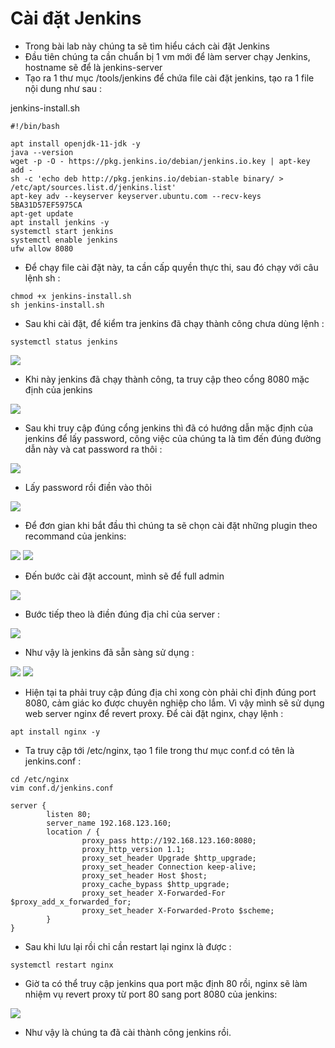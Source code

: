 # Cài đặt Jenkins

- Trong bài lab này chúng ta sẽ tìm hiểu cách cài đặt Jenkins
- Đầu tiên chúng ta cần chuẩn bị 1 vm mới để làm server chạy Jenkins, hostname sẽ để là jenkins-server
- Tạo ra 1 thư mục /tools/jenkins để chứa file cài đặt jenkins, tạo ra 1 file nội dung như sau :

jenkins-install.sh
```
#!/bin/bash

apt install openjdk-11-jdk -y
java --version
wget -p -O - https://pkg.jenkins.io/debian/jenkins.io.key | apt-key add -
sh -c 'echo deb http://pkg.jenkins.io/debian-stable binary/ > /etc/apt/sources.list.d/jenkins.list'
apt-key adv --keyserver keyserver.ubuntu.com --recv-keys 5BA31D57EF5975CA
apt-get update
apt install jenkins -y
systemctl start jenkins
systemctl enable jenkins
ufw allow 8080
```

- Để chạy file cài đặt này, ta cần cấp quyền thực thi, sau đó chạy với câu lệnh sh :

```
chmod +x jenkins-install.sh
sh jenkins-install.sh
```

- Sau khi cài đặt, để kiểm tra jenkins đã chạy thành công chưa dùng lệnh :

```
systemctl status jenkins
```

<img src= images/001.png>

- Khi này jenkins đã chạy thành công, ta truy cập theo cổng 8080 mặc định của jenkins

<img src= images/002.png>

- Sau khi truy cập đúng cổng jenkins thì đã có hướng dẫn mặc định của jenkins để lấy password, công việc của chúng ta là tìm đến đúng đường dẫn này và cat password ra thôi :

<img src= images/003.png>

- Lấy password rồi điền vào thôi

<img src= images/004.png>

- Để đơn gian khi bắt đầu thì chúng ta sẽ chọn cài đặt những plugin theo recommand của jenkins:

<img src= images/005.png>
<img src= images/006.png>

- Đến bước cài đặt account, mình sẽ để full admin

<img src= images/007.png>

- Bước tiếp theo là điền đúng địa chỉ của server :

<img src= images/008.png>

- Như vậy là jenkins đã sẵn sàng sử dụng :

<img src= images/009.png>
<img src= images/010.png>

- Hiện tại ta phải truy cập đúng địa chỉ xong còn phải chỉ định đúng port 8080, cảm giác ko được chuyên nghiệp cho lắm. Vì vậy mình sẽ sử dụng web server nginx để revert proxy. Để cài đặt nginx, chạy lệnh :

```
apt install nginx -y
```

- Ta truy cập tới /etc/nginx, tạo 1 file trong thư mục conf.d có tên là jenkins.conf :

```
cd /etc/nginx
vim conf.d/jenkins.conf
```

```
server {
        listen 80;
        server_name 192.168.123.160;
        location / {
                proxy_pass http://192.168.123.160:8080;
                proxy_http_version 1.1;
                proxy_set_header Upgrade $http_upgrade;
                proxy_set_header Connection keep-alive;
                proxy_set_header Host $host;
                proxy_cache_bypass $http_upgrade;
                proxy_set_header X-Forwarded-For $proxy_add_x_forwarded_for;
                proxy_set_header X-Forwarded-Proto $scheme;
        }
}
```

- Sau khi lưu lại rồi chỉ cần restart lại nginx là được :

```
systemctl restart nginx
```

- Giờ ta có thể truy cập jenkins qua port mặc định 80 rồi, nginx sẽ làm nhiệm vụ revert proxy từ port 80 sang port 8080 của jenkins:

<img src= images/011.png>

- Như vậy là chúng ta đã cài thành công jenkins rồi.